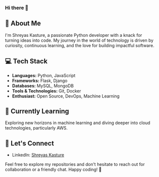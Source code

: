 ### Hi there 👋

## 🚀 About Me
I'm Shreyas Kasture, a passionate Python developer with a knack for turning ideas into code. My journey in the world of technology is driven by curiosity, continuous learning, and the love for building impactful software.

## 💻 Tech Stack
- **Languages:** Python, JavaScript
- **Frameworks:** Flask, Django
- **Databases:** MySQL, MongoDB
- **Tools & Technologies:** Git, Docker
- **Enthusiast:** Open Source, DevOps, Machine Learning

## 🌱 Currently Learning
Exploring new horizons in machine learning and diving deeper into cloud technologies, particularly AWS.

## 🤝 Let's Connect
- LinkedIn: [Shreyas Kasture](https://www.linkedin.com/in/shreyas-kasture-4a458728a/)

Feel free to explore my repositories and don't hesitate to reach out for collaboration or a friendly chat. Happy coding! 🚀

